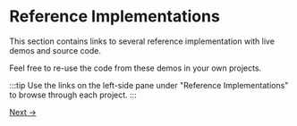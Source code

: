 # Reference Implementations

This section contains links to several reference implementation with live demos and source code.

Feel free to re-use the code from these demos in your own projects.

:::tip
Use the links on the left-side pane under "Reference Implementations" to browse through each project.
:::

[Next →](recipe-search.md)